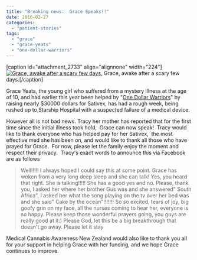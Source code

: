 ```yaml
---
title: "Breaking news:  Grace Speaks!!"
date: 2016-02-27
categories: 
  - "patient-stories"
tags: 
  - "grace"
  - "grace-yeats"
  - "one-dollar-warriors"
---
```


\[caption id="attachment\_2733" align="alignnone" width="224"\][![Grace, awake after a scary few days.](/wp-content/uploads/2016/02/grace-in-hospital.jpg?w=224)](/wp-content/uploads/2016/02/grace-in-hospital.jpg) Grace, awake after a scary few days.\[/caption\]

Grace Yeats, the young girl who suffered from a mystery illness at the age of 10, and had earlier this year been helped by "[One Dollar Warriors](https://givealittle.co.nz/cause/onedollarwarriorsfightforgrace)" by raising nearly $30000 dollars for Sativex, has had a rough week, being rushed up to Starship Hospital with a suspected failure of a medical device.

However all is not bad news. Tracy her mother has reported that for the first time since the initial illness took hold,  Grace can now speak!  Tracy would like to thank everyone who has helped pay for her Sativex,  the most effective med she has been on, and would like to thank all those who have prayed for Grace.  For now, please let the family enjoy the moment and respect their privacy.  Tracy's exact words to announce this via Facebook are as follows

> Well!!!!! I always hoped I could say this at some point. Grace has woken from a very long deep sleep and she can talk! Yes, you heard that right. She is talking!!!!! She has a good yes and no. Please, thank you, I asked her where her brother Gus was and she answered" South Africa", I asked her what the song playing on the tv over her bed was and she said" Cake by the ocean"!!!!!!! So so excited, tears of joy, big goofy grin on my face, all the nurses coming to hear her, everyone is so happy. Please keep those wonderful prayers going, you guys are really good at it:) Please God, let this be a big breakthrough that doesn't go away. Please let it stay

Medical Cannabis Awareness New Zealand would also like to thank you all for your support in helping Grace with her funding, and we hope Grace continues to improve.
